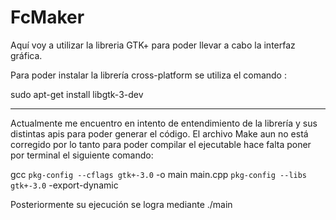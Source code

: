 # FcMaker
Aquí voy a utilizar la libreria GTK+ para poder llevar a cabo la interfaz gráfica.

Para poder instalar la librería cross-platform se utiliza el comando :

sudo apt-get install libgtk-3-dev

-------------------------------------------------

Actualmente me encuentro en intento de entendimiento de la librería y sus distintas apis para poder generar el código. El archivo
Make aun no está corregido por lo tanto para poder compilar el ejecutable hace falta poner por terminal el siguiente comando:

gcc `pkg-config --cflags gtk+-3.0` -o main main.cpp `pkg-config --libs gtk+-3.0` -export-dynamic

Posteriormente su ejecución se logra mediante ./main
